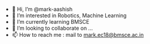 - 👋 Hi, I’m @mark-aashish
- 👀 I’m interested in Robotics, Machine Learning
- 🌱 I’m currently learning BMSCE
- 💞️ I’m looking to collaborate on ...
- 📫 How to reach me : mail to mark.ec18@bmsce.ac.in

<!---
mark-aashish/mark-aashish is a ✨ special ✨ repository because its `README.md` (this file) appears on your GitHub profile.
You can click the Preview link to take a look at your changes.
--->
